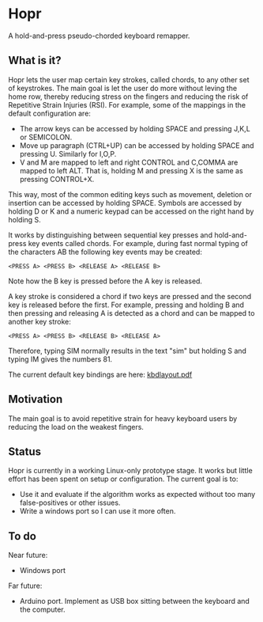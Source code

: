 # Hopr
A hold-and-press pseudo-chorded keyboard remapper.

## What is it?
Hopr lets the user map certain key strokes, called chords, to any other set of keystrokes. The main goal is let the user do more without leving the home row, thereby reducing stress on the fingers and reducing the risk of Repetitive Strain Injuries (RSI). For example, some of the mappings in the default configuration are:

* The arrow keys can be accessed by holding SPACE and pressing J,K,L or SEMICOLON.
* Move up paragraph (CTRL+UP) can be accessed by holding SPACE and pressing U. Similarly for I,O,P.
* V and M are mapped to left and right CONTROL and C,COMMA are mapped to left ALT. That is, holding M and pressing X is the same as pressing CONTROL+X.

This way, most of the common editing keys such as movement, deletion or insertion can be accessed by holding SPACE. Symbols are accessed by holding D or K and a numeric keypad can be accessed on the right hand by holding S.

It works by distinguishing between sequential key presses and hold-and-press key events called chords. For example, during fast normal typing of the characters AB the following key events may be created:

    <PRESS A> <PRESS B> <RELEASE A> <RELEASE B>

Note how the B key is pressed before the A key is released. 

A key stroke is considered a chord if two keys are pressed and the second key is released before the first. For example, pressing and holding B and then pressing and releasing A is detected as a chord and can be mapped to another key stroke:

    <PRESS A> <PRESS B> <RELEASE B> <RELEASE A>
    
Therefore, typing SIM normally results in the text "sim" but holding S and typing IM gives the numbers 81.

The current default key bindings are here: [kbdlayout.pdf](doc/kbdlayout.pdf)

## Motivation
The main goal is to avoid repetitive strain for heavy keyboard users by reducing the load on the weakest fingers. 

## Status
Hopr is currently in a working Linux-only prototype stage. It works but little effort has been spent on setup or configuration. The current goal is to:

* Use it and evaluate if the algorithm works as expected without too many false-positives or other issues.
* Write a windows port so I can use it more often.

## To do

Near future:
* Windows port

Far future:
* Arduino port. Implement as USB box sitting between the keyboard and the computer.

